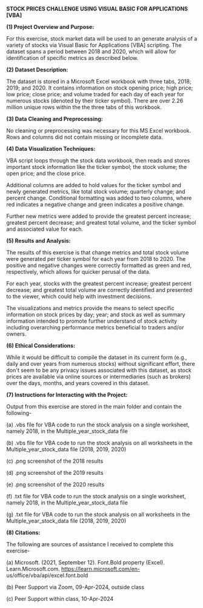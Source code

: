 **STOCK PRICES CHALLENGE USING VISUAL BASIC FOR APPLICATIONS [VBA]**

**(1) Project Overview and Purpose:**

For this exercise, stock market data will be used to an generate analysis of a variety of stocks via Visual Basic for Applications [VBA] scripting. The dataset spans a period between 2018 and 2020, which will allow for identification of specific metrics as described below.


**(2) Dataset Description:**

The dataset is stored in a Microsoft Excel workbook with three tabs, 2018; 2019; and 2020. It contains information on stock opening price; high price; low price; close price; and volume traded for each day of each year for numerous stocks (denoted by their ticker symbol). There are over 2.26 million unique rows within the the three tabs of this workbook.


**(3) Data Cleaning and Preprocessing:**

No cleaning or preprocessing was necessary for this MS Excel workbook. Rows and columns did not contain missing or incomplete data.


**(4) Data Visualization Techniques:**

VBA script loops through the stock data workbook, then reads and stores important stock information like the ticker symbol; the stock volume; the open price; and the close price.


Additional columns are added to hold values for the ticker symbol and newly generated metrics, like total stock volume; quarterly change; and percent change. Conditional formatting was added to two columns, where red indicates a negative change and green indicates a positive change.


Further new metrics were added to provide the greatest percent increase; greatest percent decrease; and greatest total volume, and the ticker symbol and associated value for each.



**(5) Results and Analysis:**

The results of this exercise is that change metrics and total stock volume were generated per ticker symbol for each year from 2018 to 2020. The positive and negative changes were correctly formatted as green and red, respectively, which allows for quicker perusal of the data. 


For each year, stocks with the greatest percent increase; greatest percent decrease; and greatest total volume are correctly identified and presented to the viewer, which could help with investment decisions.


The visualizations and metrics provide the means to select specific information on stock prices by day; year; and stock as well as summary information intended to promote further understand of stock activity including overarching performance metrics beneficial to traders and/or owners.


**(6) Ethical Considerations:**

While it would be difficult to compile the dataset in its current form (e.g., daily and over years from numerous stocks) without significant effort, there don't seem to be any privacy issues associated with this dataset, as stock prices are available via online sources or intermediaries (such as brokers) over the days, months, and years covered in this dataset.


**(7) Instructions for Interacting with the Project:**

Output from this exercise are stored in the main folder and contain the following-

(a) .vbs file for VBA code to run the stock analysis on a single worksheet, namely 2018, in the Multiple_year_stock_data file

(b) .vbs file for VBA code to run the stock analysis on all worksheets in the Multiple_year_stock_data file (2018, 2019, 2020)

(c) .png screenshot of the 2018 results

(d) .png screenshot of the 2019 results

(e) .png screenshot of the 2020 results

(f) .txt file for VBA code to run the stock analysis on a single worksheet, namely 2018, in the Multiple_year_stock_data file

(g) .txt file for VBA code to run the stock analysis on all worksheets in the Multiple_year_stock_data file (2018, 2019, 2020)


**(8) Citations:**

The following are sources of assistance I received to complete this exercise-

(a) Microsoft. (2021, September 12). Font.Bold property (Excel). Learn.Microsoft.com. https://learn.microsoft.com/en-	us/office/vba/api/excel.font.bold

(b) Peer Support via Zoom, 09-Apr-2024, outside class

(c) Peer Support within class, 10-Apr-2024
